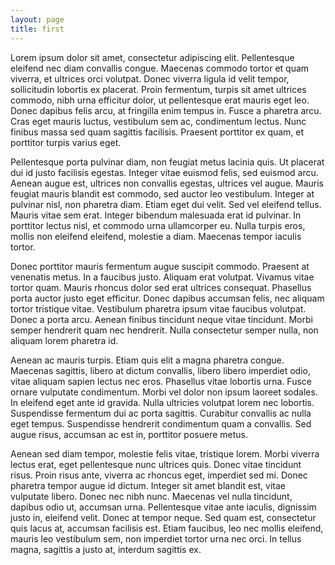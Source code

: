 ```yaml
---
layout: page
title: first
---
```


Lorem ipsum dolor sit amet, consectetur adipiscing elit. Pellentesque eleifend nec diam convallis congue. Maecenas commodo tortor et quam viverra, et ultrices orci volutpat. Donec viverra ligula id velit tempor, sollicitudin lobortis ex placerat. Proin fermentum, turpis sit amet ultrices commodo, nibh urna efficitur dolor, ut pellentesque erat mauris eget leo. Donec dapibus felis arcu, at fringilla enim tempus in. Fusce a pharetra arcu. Cras eget mauris luctus, vestibulum sem ac, condimentum lectus. Nunc finibus massa sed quam sagittis facilisis. Praesent porttitor ex quam, et porttitor turpis varius eget.

Pellentesque porta pulvinar diam, non feugiat metus lacinia quis. Ut placerat dui id justo facilisis egestas. Integer vitae euismod felis, sed euismod arcu. Aenean augue est, ultrices non convallis egestas, ultrices vel augue. Mauris feugiat mauris blandit est commodo, sed auctor leo vestibulum. Integer at pulvinar nisl, non pharetra diam. Etiam eget dui velit. Sed vel eleifend tellus. Mauris vitae sem erat. Integer bibendum malesuada erat id pulvinar. In porttitor lectus nisl, et commodo urna ullamcorper eu. Nulla turpis eros, mollis non eleifend eleifend, molestie a diam. Maecenas tempor iaculis tortor.

Donec porttitor mauris fermentum augue suscipit commodo. Praesent at venenatis metus. In a faucibus justo. Aliquam erat volutpat. Vivamus vitae tortor quam. Mauris rhoncus dolor sed erat ultrices consequat. Phasellus porta auctor justo eget efficitur. Donec dapibus accumsan felis, nec aliquam tortor tristique vitae. Vestibulum pharetra ipsum vitae faucibus volutpat. Donec a porta arcu. Aenean finibus tincidunt neque vitae tincidunt. Morbi semper hendrerit quam nec hendrerit. Nulla consectetur semper nulla, non aliquam lorem pharetra id.

Aenean ac mauris turpis. Etiam quis elit a magna pharetra congue. Maecenas sagittis, libero at dictum convallis, libero libero imperdiet odio, vitae aliquam sapien lectus nec eros. Phasellus vitae lobortis urna. Fusce ornare vulputate condimentum. Morbi vel dolor non ipsum laoreet sodales. In eleifend eget ante id gravida. Nulla ultricies volutpat lorem nec lobortis. Suspendisse fermentum dui ac porta sagittis. Curabitur convallis ac nulla eget tempus. Suspendisse hendrerit condimentum quam a convallis. Sed augue risus, accumsan ac est in, porttitor posuere metus.

Aenean sed diam tempor, molestie felis vitae, tristique lorem. Morbi viverra lectus erat, eget pellentesque nunc ultrices quis. Donec vitae tincidunt risus. Proin risus ante, viverra ac rhoncus eget, imperdiet sed mi. Donec pharetra tempor augue id dictum. Integer sit amet blandit est, vitae vulputate libero. Donec nec nibh nunc. Maecenas vel nulla tincidunt, dapibus odio ut, accumsan urna. Pellentesque vitae ante iaculis, dignissim justo in, eleifend velit. Donec at tempor neque. Sed quam est, consectetur quis lacus at, accumsan facilisis est. Etiam faucibus, leo nec mollis eleifend, mauris leo vestibulum sem, non imperdiet tortor urna nec orci. In tellus magna, sagittis a justo at, interdum sagittis ex.